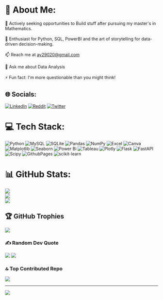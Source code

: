 # 💫 About Me:
🌱 Actively seeking opportunities to Build stuff after pursuing my master's in Mathematics.<br><br>👀 Enthusiast for Python, SQL, PowerBI and the art of storytelling for data-driven decision-making.<br><br>📫 Reach me at ay29020@gmail.com<br><br>💬 Ask me about Data Analysis<br><br>⚡ Fun fact: I'm more questionable than you might think!


## 🌐 Socials:
[![LinkedIn](https://img.shields.io/badge/LinkedIn-%230077B5.svg?logo=linkedin&logoColor=white)](https://www.linkedin.com/in/abhishekyadv/) [![Reddit](https://img.shields.io/badge/Reddit-%23FF4500.svg?logo=Reddit&logoColor=white)](https://www.reddit.com/user/Automatic-Storm-8396/) [![Twitter](https://img.shields.io/badge/Twitter-%231DA1F2.svg?logo=Twitter&logoColor=white)](https://x.com/abhishek__AI) 

# 💻 Tech Stack:
![Python](https://img.shields.io/badge/python-3670A0?style=for-the-badge&logo=python&logoColor=ffdd54) ![MySQL](https://img.shields.io/badge/mysql-%2300000f.svg?style=for-the-badge&logo=mysql&logoColor=white) ![SQLite](https://img.shields.io/badge/sqlite-%2307405e.svg?style=for-the-badge&logo=sqlite&logoColor=white) ![Pandas](https://img.shields.io/badge/pandas-%23150458.svg?style=for-the-badge&logo=pandas&logoColor=white) ![NumPy](https://img.shields.io/badge/numpy-%23013243.svg?style=for-the-badge&logo=numpy&logoColor=white) ![Excel](https://img.shields.io/badge/Excel-217346?style=for-the-badge&logo=microsoft-excel&logoColor=white) ![Canva](https://img.shields.io/badge/Canva-%2300C4CC.svg?style=for-the-badge&logo=Canva&logoColor=white) ![Matplotlib](https://img.shields.io/badge/Matplotlib-%23ffffff.svg?style=for-the-badge&logo=Matplotlib&logoColor=blue) ![Seaborn](https://img.shields.io/badge/Seaborn-388E3C?style=for-the-badge&logo=seaborn&logoColor=white) ![Power Bi](https://img.shields.io/badge/power_bi-F2C811?style=for-the-badge&logo=powerbi&logoColor=black) ![Tableau](https://img.shields.io/badge/Tableau-E97627?style=for-the-badge&logo=tableau&logoColor=white) ![Plotly](https://img.shields.io/badge/Plotly-%233F4F75.svg?style=for-the-badge&logo=plotly&logoColor=white)
 ![Flask](https://img.shields.io/badge/flask-%23000.svg?style=for-the-badge&logo=flask&logoColor=white) ![FastAPI](https://img.shields.io/badge/FastAPI-005571?style=for-the-badge&logo=fastapi) ![Scipy](https://img.shields.io/badge/SciPy-%230C55A5.svg?style=for-the-badge&logo=scipy&logoColor=%white) ![GithubPages](https://img.shields.io/badge/github%20pages-121013?style=for-the-badge&logo=github&logoColor=white) ![scikit-learn](https://img.shields.io/badge/scikit--learn-%23F7931E.svg?style=for-the-badge&logo=scikit-learn&logoColor=white)
# 📊 GitHub Stats:
![](https://github-readme-stats.vercel.app/api?username=Abhishek-yadv&theme=chartreuse-dark&hide_border=false&include_all_commits=false&count_private=false)<br/>
![](https://github-readme-streak-stats.herokuapp.com/?user=Abhishek-yadv&theme=chartreuse-dark&hide_border=false)<br/>
![](https://github-readme-stats.vercel.app/api/top-langs/?username=Abhishek-yadv&theme=chartreuse-dark&hide_border=false&include_all_commits=false&count_private=false&layout=compact)

## 🏆 GitHub Trophies
![](https://github-profile-trophy.vercel.app/?username=Abhishek-yadv&theme=radical&no-frame=false&no-bg=true&margin-w=4)

### ✍️ Random Dev Quote
![](https://random-memer-production-7731.up.railway.app/)
![](https://quotes-github-readme.vercel.app/api?type=horizontal&theme=radical)

### 🔝 Top Contributed Repo
![](https://github-contributor-stats.vercel.app/api?username=Abhishek-yadv&limit=5&theme=dark&combine_all_yearly_contributions=true)

---
[![](https://visitcount.itsvg.in/api?id=Abhishek-yadv&icon=0&color=0)](https://visitcount.itsvg.in)

<!-- Proudly created with GPRM ( https://gprm.itsvg.in ) -->
